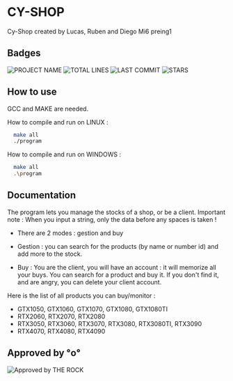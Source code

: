 
# CY-SHOP

Cy-Shop created by Lucas, Ruben and Diego
Mi6 preing1


## Badges
![PROJECT NAME](https://img.shields.io/badge/PROJECT%20NAME-CY--SHOP-green/?style=for-the-badge&logo=appveyor) ![TOTAL LINES](https://img.shields.io/badge/TOTAL%20LINES-840-yellowgreen/?style=for-the-badge&logo=appveyor)  ![LAST COMMIT](https://img.shields.io/github/commit-activity/y/lucasjmr/CyShop?style=for-the-badge)   ![STARS](https://img.shields.io/github/stars/lucasjmr/CyShop?style=for-the-badge)




## How to use
GCC and MAKE are needed.

How to compile and run on LINUX : 

```bash
  make all
  ./program
```
How to compile and run on WINDOWS :
```bash
  make all
  .\program
```
## Documentation

The program lets you manage the stocks of a shop, or be a client. Important note : When you input a string, only the data before any spaces is taken !
- There are 2 modes : gestion and buy

- Gestion : you can search for the products (by name or number id) and add more to the stock. 
- Buy : You are the client, you will have an account : it will memorize all your buys. You can search for a product and buy it. If you don't find it, and are angry, you can delete your client account. 

Here is the list of all products you can buy/monitor : 
- GTX1050, GTX1060, GTX1070, GTX1080, GTX1080TI
- RTX2060, RTX2070, RTX2080
- RTX3050, RTX3060, RTX3070, RTX3080, RTX3080TI, RTX3090
- RTX4070, RTX4080, RTX4090


## Approved by °o°

![Approved by THE ROCK](https://i.imgur.com/CxFMN2w.png)
